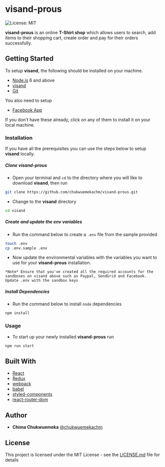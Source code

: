 # visand-prous

![License: MIT](https://img.shields.io/badge/License-MIT-green.svg?style=popout-square&logo=javascript&logoColor=yellow)


**visand-prous** is an online **T-Shirt shop** which allows users to search, add items to their shopping cart, create order and pay for their orders successfully.

## Getting Started
To setup **visand**, the following should be installed on your machine.

- [Node.js](https://nodejs.org/en/download/current/) 6 and above
- [visand](https://github.com/chukwuemekachm/visand)
- [Git](https://git-scm.com/downloads)

You also need to setup
- [Facebook App](https://developers.facebook.com/)

If you don't have these already, click on any of them to install it on your local machine.

### Installation

If you have all the prerequisites you can use the steps below to setup **visand** locally.

##### Clone visand-prous
- Open your terminal and `cd` to the directory where you will like to download **visand**, then run
```sh
git clone https://github.com/chukwuemekachm/visand-prous.git
```
- Change to the **visand** directory
```sh
cd visand
```

##### Create and update the env variables
- Run the command below to create a `.env` file from the sample provided
```bash
touch .env
cp .env.sample .env
```
- Now update the environmental variables with the variables you want to use for your **visand-prous** installation.
```
*Note* Ensure that you've created all the required accounts for the sandboxes on visand above such as Paypal, SendGrid and Facebook.
Update .env with the sandbox keys
```

##### Install Dependencies
- Run the command below to install `node` dependencies
```bash
npm install
```

### Usage
- To start up your newly installed **visand-prous** run
```sh
npm run start
```

## Built With
- [React](https://reactjs.org/)
- [Redux](https://redux.js.org/)
- [webpack](https://webpack.js.org/)
- [babel](https://babeljs.io/)
- [styled-components](https://www.styled-components.com/)
- [react-router-dom](https://reacttraining.com/react-router/web/guides/quick-start)

## Author

* **Chima Chukwuemeka** [@chukwuemekachm](https://github.com/chukwuemekachm)


## License

This project is licensed under the MIT License - see the [LICENSE.md](https://github.com/chukwuemekachm/visand/blob/develop/LICENSE) file for details
